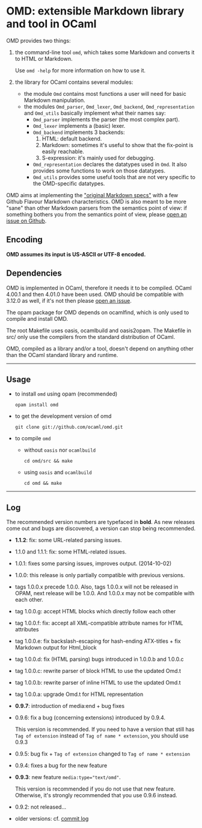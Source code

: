 OMD: extensible Markdown library and tool in OCaml
==================================================

OMD provides two things:

1. the command-line tool `omd`, which takes some Markdown and 
   converts it to HTML or Markdown.

   Use `omd -help` for more information on how to use it.

2. the library for OCaml contains several modules:
   - the module `Omd` contains most functions a user will need for basic
     Markdown manipulation.
   - the modules `Omd_parser`, `Omd_lexer`, `Omd_backend`, `Omd_representation` and `Omd_utils` basically implement what their names say:
     * `Omd_parser` implements the parser (the most complex part).
     * `Omd_lexer` implements a (basic) lexer.
     * `Omd_backend` implements 3 backends:
        1. HTML: default backend.
        2. Markdown: sometimes it's useful to show that 
           the fix-point is easily reachable.
        3. S-expression: it's mainly used for debugging.
     * `Omd_representation` declares the datatypes used in `Omd`. 
       It also provides some functions to work on those datatypes.
     * `Omd_utils` provides some useful tools that are not very specific
       to the OMD-specific datatypes.


OMD aims at implementing the ["original Markdown 
specs"](http://daringfireball.net/projects/markdown/syntax) with a few
Github Flavour Markdown characteristics. OMD is also meant to be more
"sane" than other Markdown parsers from the semantics point of view: if 
something bothers you from the semantics point of view, please [open an
issue on Github](https://github.com/ocaml/omd/issues).


Encoding
--------

**OMD assumes its input is US-ASCII or UTF-8 encoded.**

Dependencies
------------

OMD is implemented in OCaml, therefore it needs it to be compiled.
OCaml 4.00.1 and then 4.01.0 have been used. OMD should be compatible
with 3.12.0 as well, if it's not then please [open an
issue](https://github.com/ocaml/omd/issues).


The opam package for OMD depends on ocamlfind, which is only
used to compile and install OMD.

The root Makefile uses oasis, ocamlbuild and oasis2opam.
The Makefile in src/ only use the compilers from the standard
distribution of OCaml.

OMD, compiled as a library and/or a tool, doesn't depend on
anything other than the OCaml standard library and runtime.

----------------

Usage
-----

- to install `omd` using opam (recommended)

   `opam install omd`

- to get the development version of omd

  `git clone git://github.com/ocaml/omd.git`

- to compile `omd`
  - without `oasis` nor `ocamlbuild`

      `cd omd/src && make`

  - using `oasis` and `ocamlbuild`

      `cd omd && make`


----------------

Log
---

The recommended version numbers are typefaced in **bold**.
As new releases come out and bugs are discovered, a version can stop
being recommended.

- **1.1.2**: fix: some URL-related parsing issues.

- 1.1.0 and 1.1.1: fix: some HTML-related issues.

- 1.0.1: fixes some parsing issues, improves output. (2014-10-02)

- 1.0.0: this release is only partially compatible with previous versions.

- tags 1.0.0.x precede 1.0.0.
Also, tags 1.0.0.x will not be released in OPAM, next release will be 1.0.0.
And 1.0.0.x may not be compatible with each other.

- tag 1.0.0.g: accept HTML blocks which directly follow each other

- tag 1.0.0.f: fix: accept all XML-compatible attribute names for HTML attributes

- tag 1.0.0.e: fix backslash-escaping for hash-ending ATX-titles + fix Markdown output for Html_block

- tag 1.0.0.d: fix (HTML parsing) bugs introduced in 1.0.0.b and 1.0.0.c

- tag 1.0.0.c: rewrite parser of block HTML to use the updated Omd.t

- tag 1.0.0.b: rewrite parser of inline HTML to use the updated Omd.t

- tag 1.0.0.a: upgrade Omd.t for HTML representation

- **0.9.7**: introduction of media:end + bug fixes

- 0.9.6: fix a bug (concerning extensions) introduced by 0.9.4.

  This version is recommended. If you need to have a version that still has
  `Tag of extension` instead of `Tag of name * extension`, you should use 0.9.3

- 0.9.5: bug fix + `Tag of extension` changed to `Tag of name * extension`

- 0.9.4: fixes a bug for the new feature

- **0.9.3**: new feature `media:type="text/omd"`. 

  This version is recommended if you do not use that new feature. 
  Otherwise, it's strongly recommended that you use 0.9.6 instead.

- 0.9.2: not released...

- older versions: cf. [commit log](https://github.com/ocaml/omd/commits/master)
